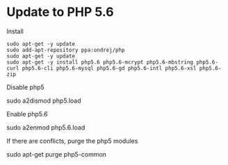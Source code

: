 # Update to PHP 5.6

Install 

    sudo apt-get -y update 
    sudo add-apt-repository ppa:ondrej/php 
    sudo apt-get -y update 
    sudo apt-get -y install php5.6 php5.6-mcrypt php5.6-mbstring php5.6-curl php5.6-cli php5.6-mysql php5.6-gd php5.6-intl php5.6-xsl php5.6-zip 

 

Disable php5 

 

sudo a2dismod php5.load 

 

Enable php5.6 

 

sudo a2enmod php5.6.load 

 

If there are conflicts, purge the php5 modules 

 

sudo apt-get purge php5-common 